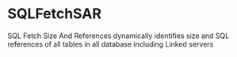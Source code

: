 # SQLFetchSAR
SQL Fetch Size And References dynamically identifies size and SQL references of all tables in all database including Linked servers 
